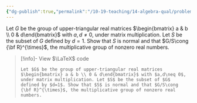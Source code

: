 ```yaml
---
{"dg-publish":true,"permalink":"/10-19-teaching/14-algebra-qual/problem-from-past-exams/group-theory/a-group-of-upper-triangular-matrices/","tags":["group_theory"],"updated":"2025-03-21T08:38:07-07:00"}
---
```


Let $G$ be the group of upper-triangular real matrices $\begin{bmatrix} a & b \\ 0 & d\end{bmatrix}$ with $a,d\neq 0$, under matrix multiplication. Let $S$ be the subset of $G$ defined by $d=1$. Show that $S$ is normal and that $G/S\cong {\bf R}^{\times}$, the multiplicative group of nonzero real numbers.

> [!info]- View $\LaTeX$ code
> ```
> Let $G$ be the group of upper-triangular real matrices $\begin{bmatrix} a & b \\ 0 & d\end{bmatrix}$ with $a,d\neq 0$, under matrix multiplication. Let $S$ be the subset of $G$ defined by $d=1$. Show that $S$ is normal and that $G/S\cong {\bf R}^{\times}$, the multiplicative group of nonzero real numbers.
> ```
